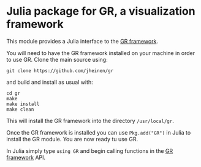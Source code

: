 # Julia package for GR, a visualization framework

This module provides a Julia interface to the
[GR framework](http://gr-framework.org/).

You will need to have the GR framework installed on your
machine in order to use GR. Clone the main source using:

    git clone https://github.com/jheinen/gr

and build and install as usual with:

    cd gr
    make
    make install
    make clean

This will install the GR framework into the directory ``/usr/local/gr``.

Once the GR framework is installed you can use `Pkg.add("GR")`
in Julia to install the GR module. You are now ready tu use GR.

In Julia simply type `using GR` and begin calling functions
in the [GR framework](http://gr-framework.org/gr.html) API.

